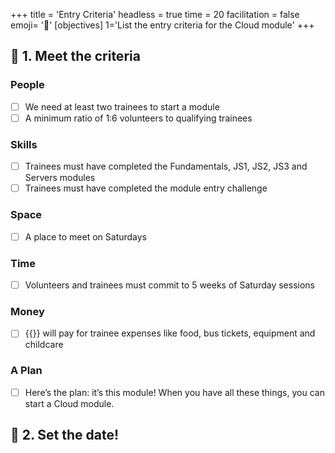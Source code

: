 +++
title = 'Entry Criteria'
headless = true
time = 20
facilitation = false
emoji= '🧩'
[objectives]
    1='List the entry criteria for the Cloud module'
+++

## 🎯 1. Meet the criteria

### People

- [ ] We need at least two trainees to start a module
- [ ] A minimum ratio of 1:6 volunteers to qualifying trainees

### Skills

- [ ] Trainees must have completed the Fundamentals, JS1, JS2, JS3 and Servers modules
- [ ] Trainees must have completed the module entry challenge

### Space

- [ ] A place to meet on Saturdays

### Time

- [ ] Volunteers and trainees must commit to 5 weeks of Saturday sessions

### Money

- [ ] {{<our-name>}} will pay for trainee expenses like food, bus tickets, equipment and childcare

### A Plan

- [ ] Here’s the plan: it’s this module!
      When you have all these things, you can start a Cloud module.

## 📅 2. Set the date!
